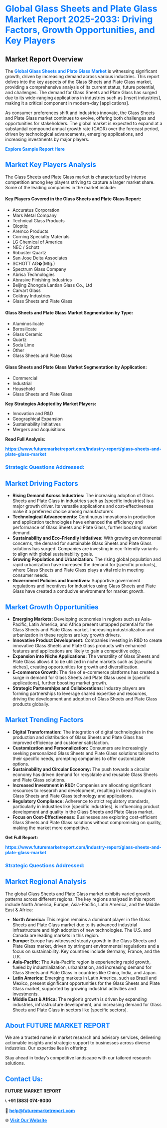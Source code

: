 <h1 style="color: #007BFF;">Global Glass Sheets and Plate Glass Market Report 2025-2033: Driving Factors, Growth Opportunities, and Key Players</h1>

<section id="overview">
<h2>Market Report Overview</h2>
<p>The <a href="https://www.futuremarketreport.com/industry-report/glass-sheets-and-plate-glass-market" style="color: #007BFF; text-decoration: none;"><strong>Global Glass Sheets and Plate Glass Market</strong></a> is witnessing significant growth, driven by increasing demand across various industries. This report delves into the key aspects of the Glass Sheets and Plate Glass market, providing a comprehensive analysis of its current status, future potential, and challenges. The demand for Glass Sheets and Plate Glass has surged due to its wide-ranging applications in industries such as [insert industries], making it a critical component in modern-day [applications].</p>
<p>As consumer preferences shift and industries innovate, the Glass Sheets and Plate Glass market continues to evolve, offering both challenges and opportunities for stakeholders. The global market is expected to expand at a substantial compound annual growth rate (CAGR) over the forecast period, driven by technological advancements, emerging applications, and increasing investments by major players.</p>
</section>

<section id="overview">
<p><a href="https://www.futuremarketreport.com/request-sample/reportId=107237" style="color: #007BFF; text-decoration: none;"><strong>Explore Sample Report Here</strong></a></p>
</section>

<section id="key-players">
<h2 style="color: #007BFF;">Market Key Players Analysis</h2>
<p>The Glass Sheets and Plate Glass market is characterized by intense competition among key players striving to capture a larger market share. Some of the leading companies in the market include:</p>
<h4>Key Players Covered in the Glass Sheets and Plate Glass Report:</h4>
<ul><li>Accuratus Corporation</li><li>Mars Metal Company</li><li>Technical Glass Products</li><li>Qioptiq</li><li>Aremco Products</li><li>Corning Specialty Materials</li><li>LG Chemical of America</li><li>NEC / Schott</li><li>Robuster Quartz</li><li>San Jose Delta Associates</li><li>SCHOTT AG�(Mfg.)</li><li>Spectrum Glass Company</li><li>Abrisa Technologies</li><li>Abrasive Finishing Industries</li><li>Beijing Zhongda Lantian Glass Co., Ltd</li><li>Carvart Glass</li><li>Goldray Industries</li><li>Glass Sheets and Plate Glass</li></ul>
<h4>Glass Sheets and Plate Glass Market Segmentation by Type:</h4>
<ul><li>Aluminosilicate</li><li>Borosilicate</li><li>Glass Ceramic</li><li>Quartz</li><li>Soda Lime</li><li>Other</li><li>Glass Sheets and Plate Glass</li></ul>

<h4>Glass Sheets and Plate Glass Market Segmentation by Application:</h4>
<ul><li>Commercial</li><li>Industrial</li><li>Household</li><li>Glass Sheets and Plate Glass</li></ul>
<p><strong>Key Strategies Adopted by Market Players:</strong></p>
<ul>
<li>Innovation and R&D</li>
<li>Geographical Expansion</li>
<li>Sustainability Initiatives</li>
<li>Mergers and Acquisitions</li>
</ul>
</section>

<section>
<p><strong>Read Full Analysis: </strong></p><a href="https://www.futuremarketreport.com/industry-report/glass-sheets-and-plate-glass-market" style="color: #007BFF; text-decoration: none;"><strong>https://www.futuremarketreport.com/industry-report/glass-sheets-and-plate-glass-market</strong></a>
<h3 style="color: #007BFF;">Strategic Questions Addressed:</h3>
</section>

<section id="driving-factors">
<h2 style="color: #007BFF;">Market Driving Factors</h2>
<ul>
<li><strong>Rising Demand Across Industries:</strong> The increasing adoption of Glass Sheets and Plate Glass in industries such as [specific industries] is a major growth driver. Its versatile applications and cost-effectiveness make it a preferred choice among manufacturers.</li>
<li><strong>Technological Advancements:</strong> Continuous innovations in production and application technologies have enhanced the efficiency and performance of Glass Sheets and Plate Glass, further boosting market demand.</li>
<li><strong>Sustainability and Eco-Friendly Initiatives:</strong> With growing environmental concerns, the demand for sustainable Glass Sheets and Plate Glass solutions has surged. Companies are investing in eco-friendly variants to align with global sustainability goals.</li>
<li><strong>Growing Population and Urbanization:</strong> The rising global population and rapid urbanization have increased the demand for [specific products], where Glass Sheets and Plate Glass plays a vital role in meeting consumer needs.</li>
<li><strong>Government Policies and Incentives:</strong> Supportive government regulations and incentives for industries using Glass Sheets and Plate Glass have created a conducive environment for market growth.</li>
</ul>
</section>

<section id="growth-opportunities">
<h2 style="color: #007BFF;">Market Growth Opportunities</h2>
<ul>
<li><strong>Emerging Markets:</strong> Developing economies in regions such as Asia-Pacific, Latin America, and Africa present untapped potential for the Glass Sheets and Plate Glass market. Increasing industrialization and urbanization in these regions are key growth drivers.</li>
<li><strong>Innovative Product Development:</strong> Companies investing in R&D to create innovative Glass Sheets and Plate Glass products with enhanced features and applications are likely to gain a competitive edge.</li>
<li><strong>Expansion into Niche Applications:</strong> The versatility of Glass Sheets and Plate Glass allows it to be utilized in niche markets such as [specific niches], creating opportunities for growth and diversification.</li>
<li><strong>E-commerce Growth:</strong> The rise of e-commerce platforms has created a surge in demand for Glass Sheets and Plate Glass used in [specific applications], further boosting market growth.</li>
<li><strong>Strategic Partnerships and Collaborations:</strong> Industry players are forming partnerships to leverage shared expertise and resources, driving the development and adoption of Glass Sheets and Plate Glass products globally.</li>
</ul>
</section>

<section id="trending-factors">
<h2 style="color: #007BFF;">Market Trending Factors</h2>
<ul>
<li><strong>Digital Transformation:</strong> The integration of digital technologies in the production and distribution of Glass Sheets and Plate Glass has improved efficiency and customer satisfaction.</li>
<li><strong>Customization and Personalization:</strong> Consumers are increasingly seeking personalized Glass Sheets and Plate Glass solutions tailored to their specific needs, prompting companies to offer customizable options.</li>
<li><strong>Sustainability and Circular Economy:</strong> The push towards a circular economy has driven demand for recyclable and reusable Glass Sheets and Plate Glass solutions.</li>
<li><strong>Increased Investment in R&D:</strong> Companies are allocating significant resources to research and development, resulting in breakthroughs in Glass Sheets and Plate Glass technology and applications.</li>
<li><strong>Regulatory Compliance:</strong> Adherence to strict regulatory standards, particularly in industries like [specific industries], is influencing product development and quality in the Glass Sheets and Plate Glass market.</li>
<li><strong>Focus on Cost-Effectiveness:</strong> Businesses are exploring cost-efficient Glass Sheets and Plate Glass solutions without compromising on quality, making the market more competitive.</li>
</ul>
</section>

<section>
<p><strong>Get Full Report: </strong></p><a href="https://www.futuremarketreport.com/industry-report/glass-sheets-and-plate-glass-market" style="color: #007BFF; text-decoration: none;"><strong>https://www.futuremarketreport.com/industry-report/glass-sheets-and-plate-glass-market</strong></a>
<h3 style="color: #007BFF;">Strategic Questions Addressed:</h3>
</section>


<section id="regional-analysis">
<h2 style="color: #007BFF;">Market Regional Analysis</h2>
<p>The global Glass Sheets and Plate Glass market exhibits varied growth patterns across different regions. The key regions analyzed in this report include North America, Europe, Asia-Pacific, Latin America, and the Middle East & Africa:</p>
<ul>
<li><strong>North America:</strong> This region remains a dominant player in the Glass Sheets and Plate Glass market due to its advanced industrial infrastructure and high adoption of new technologies. The U.S. and Canada are leading markets in this region.</li>
<li><strong>Europe:</strong> Europe has witnessed steady growth in the Glass Sheets and Plate Glass market, driven by stringent environmental regulations and a focus on sustainability. Key countries include Germany, France, and the U.K.</li>
<li><strong>Asia-Pacific:</strong> The Asia-Pacific region is experiencing rapid growth, fueled by industrialization, urbanization, and increasing demand for Glass Sheets and Plate Glass in countries like China, India, and Japan.</li>
<li><strong>Latin America:</strong> Emerging markets in Latin America, such as Brazil and Mexico, present significant opportunities for the Glass Sheets and Plate Glass market, supported by growing industrial activities and investments.</li>
<li><strong>Middle East & Africa:</strong> The region’s growth is driven by expanding industries, infrastructure development, and increasing demand for Glass Sheets and Plate Glass in sectors like [specific sectors].</li>
</ul>
</section>

<footer>
<h2 style="color: #007BFF;">About FUTURE MARKET REPORT</h2>
<p>We are a trusted name in market research and advisory services, delivering actionable insights and strategic support to businesses across diverse industries. Our expertise lies in offering:</p>

<p>Stay ahead in today’s competitive landscape with our tailored research solutions.</p>

<h2 style="color: #007BFF;">Contact Us:</h2>
<p><strong>FUTURE MARKET REPORT</strong></p>
<p>📞 <strong>+91 (883) 074-8030</strong></p>
<p>📧 <strong><a href="mailto:help@futuremarketreport.com" style="color: #007BFF;">help@futuremarketreport.com</a></strong></p>
<p>🌐 <strong><a href="https://www.futuremarketreport.com/" style="color: #007BFF;">Visit Our Website</a></strong></p>
</footer>